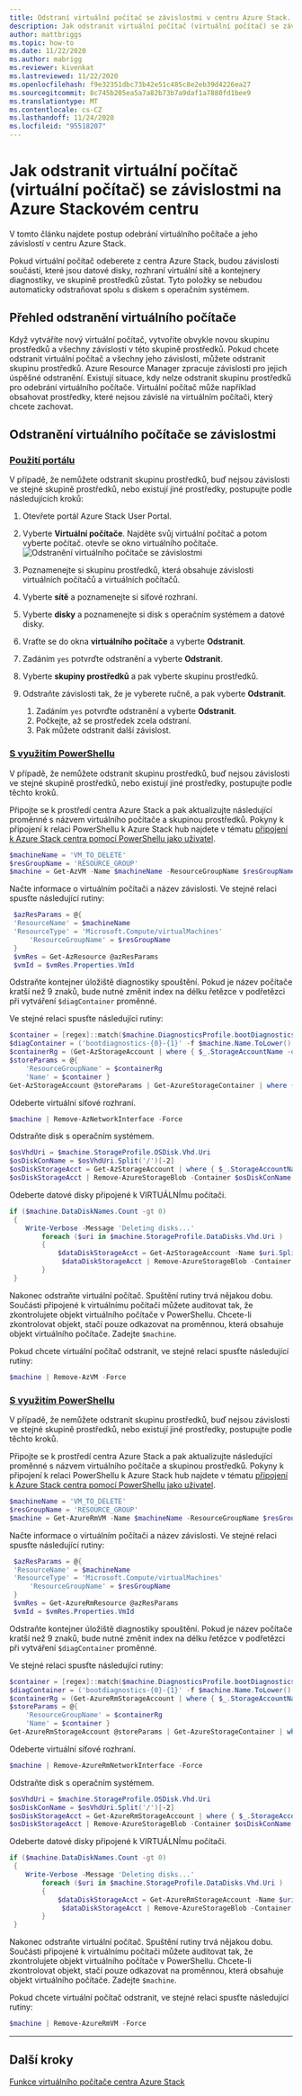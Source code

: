 ```yaml
---
title: Odstraní virtuální počítač se závislostmi v centru Azure Stack.
description: Jak odstranit virtuální počítač (virtuální počítač) se závislostmi na Azure Stackovém centru
author: mattbriggs
ms.topic: how-to
ms.date: 11/22/2020
ms.author: mabrigg
ms.reviewer: kivenkat
ms.lastreviewed: 11/22/2020
ms.openlocfilehash: f9e32351dbc73b42e51c485c8e2eb39d4226ea27
ms.sourcegitcommit: 8c745b205ea5a7a82b73b7a9daf1a7880fd1bee9
ms.translationtype: MT
ms.contentlocale: cs-CZ
ms.lasthandoff: 11/24/2020
ms.locfileid: "95518207"
---
```

# <a name="how-to-delete-a-vm-virtual-machine-with-dependencies-on-azure-stack-hub"></a>Jak odstranit virtuální počítač (virtuální počítač) se závislostmi na Azure Stackovém centru

V tomto článku najdete postup odebrání virtuálního počítače a jeho závislostí v centru Azure Stack.

Pokud virtuální počítač odeberete z centra Azure Stack, budou závislosti součástí, které jsou datové disky, rozhraní virtuální sítě a kontejnery diagnostiky, ve skupině prostředků zůstat. Tyto položky se nebudou automaticky odstraňovat spolu s diskem s operačním systémem.

## <a name="delete-a-vm-overview"></a>Přehled odstranění virtuálního počítače

Když vytváříte nový virtuální počítač, vytvoříte obvykle novou skupinu prostředků a všechny závislosti v této skupině prostředků. Pokud chcete odstranit virtuální počítač a všechny jeho závislosti, můžete odstranit skupinu prostředků. Azure Resource Manager zpracuje závislosti pro jejich úspěšné odstranění. Existují situace, kdy nelze odstranit skupinu prostředků pro odebrání virtuálního počítače. Virtuální počítač může například obsahovat prostředky, které nejsou závislé na virtuálním počítači, který chcete zachovat.

## <a name="delete-a-vm-with-dependencies"></a>Odstranění virtuálního počítače se závislostmi

### <a name="with-the-portal"></a>[Použití portálu](#tab/portal)

V případě, že nemůžete odstranit skupinu prostředků, buď nejsou závislosti ve stejné skupině prostředků, nebo existují jiné prostředky, postupujte podle následujících kroků:

1. Otevřete portál Azure Stack User Portal.

2. Vyberte **Virtuální počítače**. Najděte svůj virtuální počítač a potom vyberte počítač. otevře se okno virtuálního počítače.  
![Odstranění virtuálního počítače se závislostmi](./media/delete-vm/azure-stack-hub-delete-vm-portal.png)  

3. Poznamenejte si skupinu prostředků, která obsahuje závislosti virtuálních počítačů a virtuálních počítačů.

4. Vyberte **sítě** a poznamenejte si síťové rozhraní.

5. Vyberte **disky** a poznamenejte si disk s operačním systémem a datové disky.

6. Vraťte se do okna **virtuálního počítače** a vyberte **Odstranit**.

7. Zadáním `yes` potvrďte odstranění a vyberte **Odstranit**.

7. Vyberte **skupiny prostředků** a pak vyberte skupinu prostředků.

8. Odstraňte závislosti tak, že je vyberete ručně, a pak vyberte **Odstranit**.
    1. Zadáním `yes` potvrďte odstranění a vyberte **Odstranit**.
    2. Počkejte, až se prostředek zcela odstraní.
    3. Pak můžete odstranit další závislost.

### <a name="with-powershell"></a>[S využitím PowerShellu](#tab/ps-az)

V případě, že nemůžete odstranit skupinu prostředků, buď nejsou závislosti ve stejné skupině prostředků, nebo existují jiné prostředky, postupujte podle těchto kroků.

Připojte se k prostředí centra Azure Stack a pak aktualizujte následující proměnné s názvem virtuálního počítače a skupinou prostředků. Pokyny k připojení k relaci PowerShellu k Azure Stack hub najdete v tématu [připojení k Azure Stack centra pomocí PowerShellu jako uživatel](azure-stack-powershell-configure-user.md).

```powershell
$machineName = 'VM_TO_DELETE'
$resGroupName = 'RESOURCE_GROUP'
$machine = Get-AzVM -Name $machineName -ResourceGroupName $resGroupName
```

Načte informace o virtuálním počítači a název závislosti. Ve stejné relaci spusťte následující rutiny:

```powershell
 $azResParams = @{
 'ResourceName' = $machineName
 'ResourceType' = 'Microsoft.Compute/virtualMachines'
     'ResourceGroupName' = $resGroupName
 }
 $vmRes = Get-AzResource @azResParams
 $vmId = $vmRes.Properties.VmId
```

Odstraňte kontejner úložiště diagnostiky spouštění. Pokud je název počítače kratší než 9 znaků, bude nutné změnit index na délku řetězce v podřetězci při vytváření `$diagContainer` proměnné. 

Ve stejné relaci spusťte následující rutiny:

```powershell
$container = [regex]::match($machine.DiagnosticsProfile.bootDiagnostics.storageUri, '^http[s]?://(.+?)\.').groups[1].value
$diagContainer = ('bootdiagnostics-{0}-{1}' -f $machine.Name.ToLower().Substring(0, 9), $vmId)
$containerRg = (Get-AzStorageAccount | where { $_.StorageAccountName -eq $container }).ResourceGroupName
$storeParams = @{
    'ResourceGroupName' = $containerRg
    'Name' = $container }
Get-AzStorageAccount @storeParams | Get-AzureStorageContainer | where { $_.Name-eq $diagContainer } | Remove-AzureStorageContainer -Force
```

Odeberte virtuální síťové rozhraní.

```powershell
$machine | Remove-AzNetworkInterface -Force
```

Odstraňte disk s operačním systémem.

```powershell
$osVhdUri = $machine.StorageProfile.OSDisk.Vhd.Uri
$osDiskConName = $osVhdUri.Split('/')[-2]
$osDiskStorageAcct = Get-AzStorageAccount | where { $_.StorageAccountName -eq $osVhdUri.Split('/')[2].Split('.')[0] }
$osDiskStorageAcct | Remove-AzureStorageBlob -Container $osDiskConName -Blob $osVhdUri.Split('/')[-1]
```

Odeberte datové disky připojené k VIRTUÁLNÍmu počítači.

```powershell
if ($machine.DataDiskNames.Count -gt 0)
 {
    Write-Verbose -Message 'Deleting disks...'
        foreach ($uri in $machine.StorageProfile.DataDisks.Vhd.Uri )
        {
            $dataDiskStorageAcct = Get-AzStorageAccount -Name $uri.Split('/')[2].Split('.')[0]
             $dataDiskStorageAcct | Remove-AzureStorageBlob -Container $uri.Split('/')[-2] -Blob $uri.Split('/')[-1] -ea Ignore
        }
 }
```

Nakonec odstraňte virtuální počítač. Spuštění rutiny trvá nějakou dobu. Součásti připojené k virtuálnímu počítači můžete auditovat tak, že zkontrolujete objekt virtuálního počítače v PowerShellu. Chcete-li zkontrolovat objekt, stačí pouze odkazovat na proměnnou, která obsahuje objekt virtuálního počítače. Zadejte `$machine`.

Pokud chcete virtuální počítač odstranit, ve stejné relaci spusťte následující rutiny:

```powershell
$machine | Remove-AzVM -Force
```
### <a name="with-powershell"></a>[S využitím PowerShellu](#tab/ps-azureRM)

V případě, že nemůžete odstranit skupinu prostředků, buď nejsou závislosti ve stejné skupině prostředků, nebo existují jiné prostředky, postupujte podle těchto kroků.

Připojte se k prostředí centra Azure Stack a pak aktualizujte následující proměnné s názvem virtuálního počítače a skupinou prostředků. Pokyny k připojení k relaci PowerShellu k Azure Stack hub najdete v tématu [připojení k Azure Stack centra pomocí PowerShellu jako uživatel](azure-stack-powershell-configure-user.md).

```powershell
$machineName = 'VM_TO_DELETE'
$resGroupName = 'RESOURCE_GROUP'
$machine = Get-AzureRmVM -Name $machineName -ResourceGroupName $resGroupName
```

Načte informace o virtuálním počítači a název závislosti. Ve stejné relaci spusťte následující rutiny:

```powershell
 $azResParams = @{
 'ResourceName' = $machineName
 'ResourceType' = 'Microsoft.Compute/virtualMachines'
     'ResourceGroupName' = $resGroupName
 }
 $vmRes = Get-AzureRmResource @azResParams
 $vmId = $vmRes.Properties.VmId
```

Odstraňte kontejner úložiště diagnostiky spouštění. Pokud je název počítače kratší než 9 znaků, bude nutné změnit index na délku řetězce v podřetězci při vytváření `$diagContainer` proměnné. 

Ve stejné relaci spusťte následující rutiny:

```powershell
$container = [regex]::match($machine.DiagnosticsProfile.bootDiagnostics.storageUri, '^http[s]?://(.+?)\.').groups[1].value
$diagContainer = ('bootdiagnostics-{0}-{1}' -f $machine.Name.ToLower().Substring(0, 9), $vmId)
$containerRg = (Get-AzureRmStorageAccount | where { $_.StorageAccountName -eq $container }).ResourceGroupName
$storeParams = @{
    'ResourceGroupName' = $containerRg
    'Name' = $container }
Get-AzureRmStorageAccount @storeParams | Get-AzureStorageContainer | where { $_.Name-eq $diagContainer } | Remove-AzureStorageContainer -Force
```

Odeberte virtuální síťové rozhraní.

```powershell
$machine | Remove-AzureRmNetworkInterface -Force
```

Odstraňte disk s operačním systémem.

```powershell
$osVhdUri = $machine.StorageProfile.OSDisk.Vhd.Uri
$osDiskConName = $osVhdUri.Split('/')[-2]
$osDiskStorageAcct = Get-AzureRmStorageAccount | where { $_.StorageAccountName -eq $osVhdUri.Split('/')[2].Split('.')[0] }
$osDiskStorageAcct | Remove-AzureStorageBlob -Container $osDiskConName -Blob $osVhdUri.Split('/')[-1]
```

Odeberte datové disky připojené k VIRTUÁLNÍmu počítači.

```powershell
if ($machine.DataDiskNames.Count -gt 0)
 {
    Write-Verbose -Message 'Deleting disks...'
        foreach ($uri in $machine.StorageProfile.DataDisks.Vhd.Uri )
        {
            $dataDiskStorageAcct = Get-AzureRmStorageAccount -Name $uri.Split('/')[2].Split('.')[0]
             $dataDiskStorageAcct | Remove-AzureStorageBlob -Container $uri.Split('/')[-2] -Blob $uri.Split('/')[-1] -ea Ignore
        }
 }
```

Nakonec odstraňte virtuální počítač. Spuštění rutiny trvá nějakou dobu. Součásti připojené k virtuálnímu počítači můžete auditovat tak, že zkontrolujete objekt virtuálního počítače v PowerShellu. Chcete-li zkontrolovat objekt, stačí pouze odkazovat na proměnnou, která obsahuje objekt virtuálního počítače. Zadejte `$machine`.

Pokud chcete virtuální počítač odstranit, ve stejné relaci spusťte následující rutiny:

```powershell
$machine | Remove-AzureRmVM -Force
```
---
## <a name="next-steps"></a>Další kroky

[Funkce virtuálního počítače centra Azure Stack](azure-stack-vm-considerations.md)